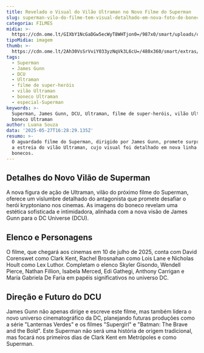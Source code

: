 ```yaml
---
title: Revelado o Visual do Vilão Ultraman no Novo Filme do Superman
slug: superman-vilo-do-filme-tem-visual-detalhado-em-nova-foto-de-boneco
categoria: FILMES
midia: >-
  https://cdn.ome.lt/GIXbY1NcGaDGw5ecWyT8WHTjon0=/987x0/smart/uploads/conteudo/fotos/OMELETE_CAPA_-_2025-05-27T123507.589.png
tipoMidia: imagem
thumb: >-
  https://cdn.ome.lt/2Ah30VsSrVviY033yzNqVk3L6cU=/480x360/smart/extras/conteudos/omelete_THUMB_-_2025-05-27T123448.255.png
tags:
  - Superman
  - James Gunn
  - DCU
  - Ultraman
  - filme de super-heróis
  - vilão Ultraman
  - boneco Ultraman
  - especial-Superman
keywords: >-
  Superman, James Gunn, DCU, Ultraman, filme de super-heróis, vilão Ultraman,
  boneco Ultraman
author: Luana Souza
data: '2025-05-27T16:28:29.135Z'
resumo: >-
  O aguardado filme do Superman, dirigido por James Gunn, promete surpresas com
  a estreia do vilão Ultraman, cujo visual foi detalhado em nova linha de
  bonecos.
---
```


## Detalhes do Novo Vilão de Superman

<blockquote class="twitter-tweet"><a href="https://twitter.com/user/status/1927364485980836326"></a></blockquote>

A nova figura de ação de Ultraman, vilão do próximo filme do Superman, oferece um vislumbre detalhado do antagonista que promete desafiar o herói kryptoniano nos cinemas. As imagens do boneco revelam uma estética sofisticada e intimidadora, alinhada com a nova visão de James Gunn para o DC Universe (DCU).

## Elenco e Personagens

O filme, que chegará aos cinemas em 10 de julho de 2025, conta com David Corenswet como Clark Kent, Rachel Brosnahan como Lois Lane e Nicholas Hoult como Lex Luthor. Completam o elenco Skyler Gisondo, Wendell Pierce, Nathan Fillion, Isabela Merced, Edi Gathegi, Anthony Carrigan e María Gabriela De Faria em papéis significativos no universo DC.

## Direção e Futuro do DCU

James Gunn não apenas dirige e escreve este filme, mas também lidera o novo universo cinematográfico da DC, planejando futuras produções como a série "Lanternas Verdes" e os filmes "Supergirl" e "Batman: The Brave and the Bold". Este Superman não será uma história de origem tradicional, mas focará nos primeiros dias de Clark Kent em Metrópoles e como Superman.
